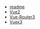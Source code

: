 * [readme](study/z其他/notes-master/vue&vue-router&vuex/readme.md)
* [Vue2](study/z其他/notes-master/vue&vue-router&vuex/vue.md)
* [Vue-Router3](vue-router.md)
* [Vuex3](vuex.md)